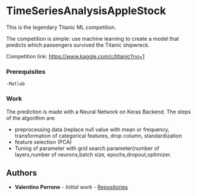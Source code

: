 # TimeSeriesAnalysisAppleStock

This is the legendary Titanic ML competition.

The competition is simple: use machine learning to create a model that predicts which passengers survived the Titanic shipwreck.

Competition link:
https://www.kaggle.com/c/titanic?rvi=1


### Prerequisites


```
-Matlab
```

### Work

The prediction is made with a Neural Network on Keras Backend. The steps of the algorithm are: 
- preprocessing data (replace null value with mean or frequency, transformation of categorical features, drop column, standardization
- feature selection (PCA)
- Tuning of parameter with grid search parameter(number of layers,number of neurons,batch size, epochs,dropout,optimizer.



## Authors

* **Valentino Perrone** - *Initial work* - [Repositories](https://github.com/valentino7)



